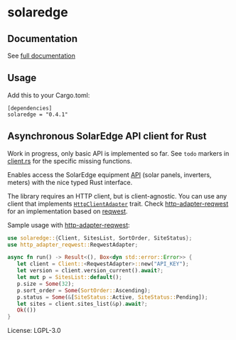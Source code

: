 # solaredge

## Documentation

See [full documentation](https://docs.rs/solaredge)

## Usage

Add this to your Cargo.toml:
```
[dependencies]
solaredge = "0.4.1"
```

## Asynchronous SolarEdge API client for Rust

Work in progress, only basic API is implemented so far. See `todo` markers in
[client.rs](https://github.com/twistedfall/solaredge/blob/master/solaredge/src/client.rs) for
the specific missing functions.

Enables access the SolarEdge equipment [API](https://www.solaredge.com/sites/default/files/se_monitoring_api.pdf)
(solar panels, inverters, meters) with the nice typed Rust interface.

The library requires an HTTP client, but is client-agnostic. You can use any client that implements
[`HttpClientAdapter`](https://docs.rs/http-adapter/*/http_adapter/trait.HttpClientAdapter.html) trait.
Check [http-adapter-reqwest](https://crates.io/crates/http-adapter-reqwest) for an implementation based
on [reqwest](https://crates.io/crates/reqwest).

Sample usage with [http-adapter-reqwest](https://crates.io/crates/http-adapter-reqwest):
```rust
use solaredge::{Client, SitesList, SortOrder, SiteStatus};
use http_adapter_reqwest::ReqwestAdapter;

async fn run() -> Result<(), Box<dyn std::error::Error>> {
   let client = Client::<ReqwestAdapter>::new("API_KEY");
   let version = client.version_current().await?;
   let mut p = SitesList::default();
   p.size = Some(32);
   p.sort_order = Some(SortOrder::Ascending);
   p.status = Some(&[SiteStatus::Active, SiteStatus::Pending]);
   let sites = client.sites_list(&p).await?;
   Ok(())
}
```

License: LGPL-3.0
